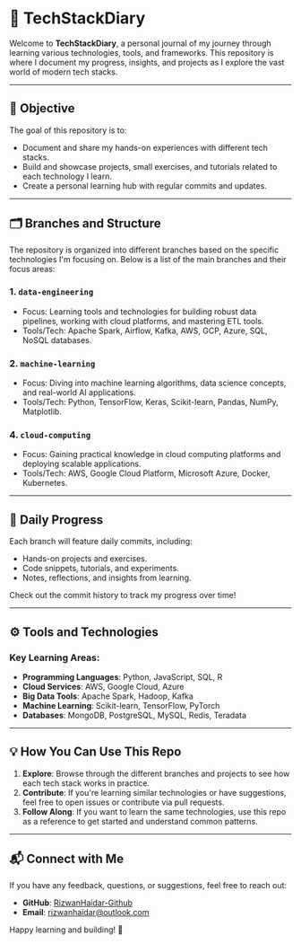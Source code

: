 # 📝 TechStackDiary

Welcome to **TechStackDiary**, a personal journal of my journey through learning various technologies, tools, and frameworks. This repository is where I document my progress, insights, and projects as I explore the vast world of modern tech stacks.

---

## 🚀 Objective

The goal of this repository is to:
- Document and share my hands-on experiences with different tech stacks.
- Build and showcase projects, small exercises, and tutorials related to each technology I learn.
- Create a personal learning hub with regular commits and updates.

---

## 🗂️ Branches and Structure

The repository is organized into different branches based on the specific technologies I'm focusing on. Below is a list of the main branches and their focus areas:

### 1. **`data-engineering`**
   - Focus: Learning tools and technologies for building robust data pipelines, working with cloud platforms, and mastering ETL tools.
   - Tools/Tech: Apache Spark, Airflow, Kafka, AWS, GCP, Azure, SQL, NoSQL databases.

### 2. **`machine-learning`**
   - Focus: Diving into machine learning algorithms, data science concepts, and real-world AI applications.
   - Tools/Tech: Python, TensorFlow, Keras, Scikit-learn, Pandas, NumPy, Matplotlib.

### 4. **`cloud-computing`**
   - Focus: Gaining practical knowledge in cloud computing platforms and deploying scalable applications.
   - Tools/Tech: AWS, Google Cloud Platform, Microsoft Azure, Docker, Kubernetes.

---

## 📅 Daily Progress

Each branch will feature daily commits, including:
- Hands-on projects and exercises.
- Code snippets, tutorials, and experiments.
- Notes, reflections, and insights from learning.

Check out the commit history to track my progress over time!

---

## ⚙️ Tools and Technologies

### Key Learning Areas:
- **Programming Languages**: Python, JavaScript, SQL, R
- **Cloud Services**: AWS, Google Cloud, Azure
- **Big Data Tools**: Apache Spark, Hadoop, Kafka
- **Machine Learning**: Scikit-learn, TensorFlow, PyTorch
- **Databases**: MongoDB, PostgreSQL, MySQL, Redis, Teradata

---

## 💡 How You Can Use This Repo

1. **Explore**: Browse through the different branches and projects to see how each tech stack works in practice.
2. **Contribute**: If you're learning similar technologies or have suggestions, feel free to open issues or contribute via pull requests.
3. **Follow Along**: If you want to learn the same technologies, use this repo as a reference to get started and understand common patterns.

---

## 📬 Connect with Me

If you have any feedback, questions, or suggestions, feel free to reach out:
- **GitHub**: [RizwanHaidar-Github](https://github.com/rizwanhaidar/)
- **Email**: rizwanhaidar@outlook.com

Happy learning and building! 🎉
